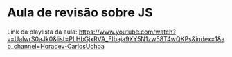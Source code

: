 # Aula de revisão sobre JS

Link da playlista da aula: https://www.youtube.com/watch?v=UalwrS0aJk0&list=PLHbGjxRVA_Flbaja9XY5N1zw58T4wQKPs&index=1&ab_channel=Horadev-CarlosUchoa